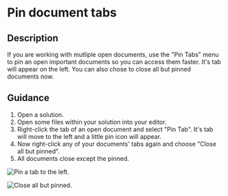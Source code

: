 
# Pin document tabs

## Description
If you are working with mutliple open documents, use the "Pin Tabs" menu to pin an open important documents so you can access them faster. It's tab will appear on the left. You can also chose to close all but pinned documents now. 

## Guidance
1. Open a solution.
2. Open some files within your solution into your editor.
3. Right-click the tab of an open document and select "Pin Tab". It's tab will move to the left and a little pin icon will appear.
4. Now right-click any of your documents' tabs again and choose "Close all but pinned". 
5. All documents close except the pinned.

![Pin a tab to the left.](PinTabs/images/pin.png)

![Close all but pinned.](PinTabs/images/closeall.png)
